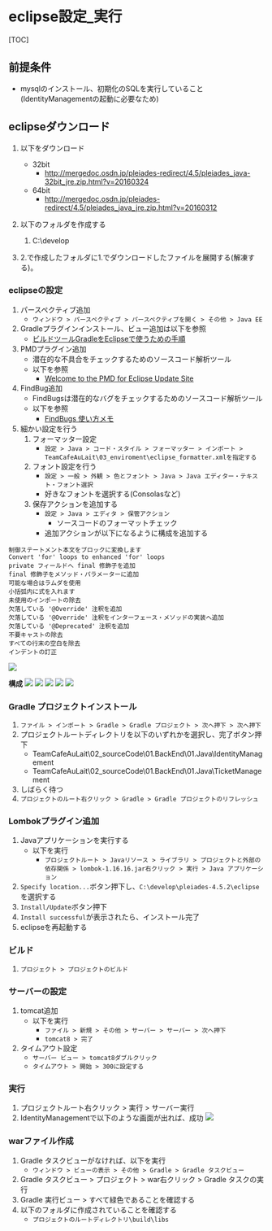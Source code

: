 # eclipse設定_実行

[TOC]

## 前提条件
* mysqlのインストール、初期化のSQLを実行していること(IdentityManagementの起動に必要なため)

## eclipseダウンロード

1. 以下をダウンロード
	* 32bit
		* http://mergedoc.osdn.jp/pleiades-redirect/4.5/pleiades_java-32bit_jre.zip.html?v=20160324
	* 64bit
		* http://mergedoc.osdn.jp/pleiades-redirect/4.5/pleiades_java_jre.zip.html?v=20160312

2. 以下のフォルダを作成する
	1. C:\develop

3. 2.で作成したフォルダに1.でダウンロードしたファイルを展開する(解凍する)。


### eclipseの設定
1. パースペクティブ追加
	* `ウィンドウ > パースペクティブ > パースペクティブを開く > その他 > Java EE`
2. Gradleプラグインインストール、ビュー追加は以下を参照
	* [ビルドツールGradleをEclipseで使うための手順](http://dukelab.hatenablog.com/entry/2014/06/28/150608)
3. PMDプラグイン追加
    * 潜在的な不具合をチェックするためのソースコード解析ツール
	* 以下を参照
		* [Welcome to the PMD for Eclipse Update Site](http://pmd.sourceforge.net/eclipse/)
4. FindBug追加
 	* FindBugsは潜在的なバグをチェックするためのソースコード解析ツール
 	* 以下を参照
		* [FindBugs 使い方メモ](http://qiita.com/opengl-8080/items/796a4b534bc8104aebc3)
5. 細かい設定を行う
	1. フォーマッター設定
		* `設定 > Java > コード・スタイル > フォーマッター > インポート > TeamCafeAuLait\03_enviroment\eclipse_formatter.xmlを指定する`
	2. フォント設定を行う
		* `設定 > 一般 > 外観 > 色とフォント > Java > Java エディター・テキスト・フォント選択`
		* 好きなフォントを選択する(Consolasなど)
	3. 保存アクションを追加する
		* `設定 > Java > エディタ > 保管アクション`
			* ソースコードのフォーマットチェック
		* 追加アクションが以下になるように構成を追加する
```
制御ステートメント本文をブロックに変換します
Convert 'for' loops to enhanced 'for' loops
private フィールドへ final 修飾子を追加
final 修飾子をメソッド・パラメーターに追加
可能な場合はラムダを使用
小括弧内に式を入れます
未使用のインポートの除去
欠落している '@Override' 注釈を追加
欠落している '@Override' 注釈をインターフェース・メソッドの実装へ追加
欠落している '@Deprecated' 注釈を追加
不要キャストの除去
すべての行末の空白を除去
インデントの訂正
```
![](./saveAction.PNG)

**構成**
![](./save_act1.png)
![](./save_act2.png)
![](./save_act3.png)
![](./save_act4.png)
![](./save_act5.png)

### Gradle プロジェクトインストール
1. `ファイル > インポート > Gradle > Gradle プロジェクト > 次へ押下 > 次へ押下`
2. プロジェクトルートディレクトリを以下のいずれかを選択し、完了ボタン押下
	* TeamCafeAuLait\02_sourceCode\01.BackEnd\01.Java\IdentityManagement
	* TeamCafeAuLait\02_sourceCode\01.BackEnd\01.Java\TicketManagement
3. しばらく待つ
4. `プロジェクトのルート右クリック > Gradle > Gradle プロジェクトのリフレッシュ`

### Lombokプラグイン追加
1. Javaアプリケーションを実行する
	* 以下を実行
		* `プロジェクトルート > Javaリソース > ライブラリ > プロジェクトと外部の依存関係 > lombok-1.16.16.jar右クリック > 実行 > Java アプリケーション`
2. `Specify location...`ボタン押下し、`C:\develop\pleiades-4.5.2\eclipse`を選択する
3. `Install/Update`ボタン押下
4. `Install successful`が表示されたら、インストール完了
5. eclipseを再起動する

### ビルド
1. `プロジェクト > プロジェクトのビルド`

### サーバーの設定
1. tomcat追加
	* 以下を実行
		* `ファイル > 新規 > その他 > サーバー > サーバー > 次へ押下`
		* `tomcat8 > 完了`
2. タイムアウト設定
	* `サーバー ビュー > tomcat8ダブルクリック`
	* `タイムアウト > 開始 > 300に設定する`

### 実行

1. プロジェクトルート右クリック > 実行 > サーバー実行
2. IdentityManagementで以下のような画面が出れば、成功
![](./index.html.png)

### warファイル作成
1. Gradle タスクビューがなければ、以下を実行
	* `ウィンドウ > ビューの表示 > その他 > Gradle > Gradle タスクビュー`
2. Gradle タスクビュー > プロジェクト > war右クリック > Gradle タスクの実行
3. Gradle 実行ビュー > すべて緑色であることを確認する
4. 以下のフォルダに作成されていることを確認する
	* `プロジェクトのルートディレクトリ\build\libs`
